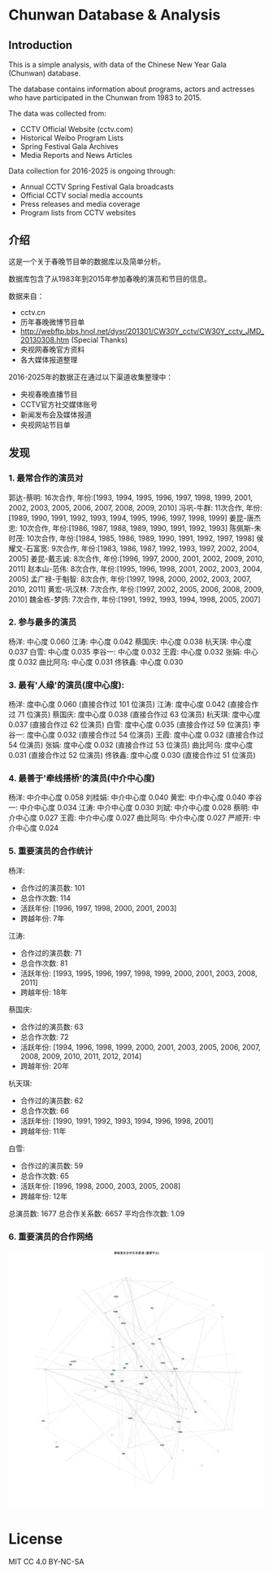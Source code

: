 # Chunwan Database & Analysis

## Introduction

This is a simple analysis, with data of the Chinese New Year Gala (Chunwan) database. 

The database contains information about programs, actors and actresses who have participated in the Chunwan from 1983 to 2015. 

The data was collected from:
- CCTV Official Website (cctv.com)
- Historical Weibo Program Lists
- Spring Festival Gala Archives
- Media Reports and News Articles

Data collection for 2016-2025 is ongoing through:
- Annual CCTV Spring Festival Gala broadcasts
- Official CCTV social media accounts
- Press releases and media coverage
- Program lists from CCTV websites

## 介绍

这是一个关于春晚节目单的数据库以及简单分析。

数据库包含了从1983年到2015年参加春晚的演员和节目的信息。

数据来自：
- cctv.cn
- 历年春晚微博节目单
- http://webftp.bbs.hnol.net/dysr/201301/CW30Y_cctv/CW30Y_cctv_JMD_20130308.htm (Special Thanks)
- 央视网春晚官方资料
- 各大媒体报道整理

2016-2025年的数据正在通过以下渠道收集整理中：
- 央视春晚直播节目
- CCTV官方社交媒体账号
- 新闻发布会及媒体报道
- 央视网站节目单

## 发现

### 1. 最常合作的演员对

郭达-蔡明: 16次合作, 年份:[1993, 1994, 1995, 1996, 1997, 1998, 1999, 2001, 2002, 2003, 2005, 2006, 2007, 2008, 2009, 2010]
冯巩-牛群: 11次合作, 年份:[1989, 1990, 1991, 1992, 1993, 1994, 1995, 1996, 1997, 1998, 1999]
姜昆-唐杰忠: 10次合作, 年份:[1986, 1987, 1988, 1989, 1990, 1991, 1992, 1993]
陈佩斯-朱时茂: 10次合作, 年份:[1984, 1985, 1986, 1989, 1990, 1991, 1992, 1997, 1998]
侯耀文-石富宽: 9次合作, 年份:[1983, 1986, 1987, 1992, 1993, 1997, 2002, 2004, 2005]
姜昆-戴志诚: 8次合作, 年份:[1996, 1997, 2000, 2001, 2002, 2009, 2010, 2011]
赵本山-范伟: 8次合作, 年份:[1995, 1996, 1998, 2001, 2002, 2003, 2004, 2005]
孟广禄-于魁智: 8次合作, 年份:[1997, 1998, 2000, 2002, 2003, 2007, 2010, 2011]
黄宏-巩汉林: 7次合作, 年份:[1997, 2002, 2005, 2006, 2008, 2009, 2010]
魏金栋-梦鸽: 7次合作, 年份:[1991, 1992, 1993, 1994, 1998, 2005, 2007]


### 2. 参与最多的演员

杨洋: 中心度 0.060
江涛: 中心度 0.042
蔡国庆: 中心度 0.038
杭天琪: 中心度 0.037
白雪: 中心度 0.035
李谷一: 中心度 0.032
王霞: 中心度 0.032
张娟: 中心度 0.032
曲比阿乌: 中心度 0.031
佟铁鑫: 中心度 0.030

### 3. 最有'人缘'的演员(度中心度):

杨洋: 度中心度 0.060 (直接合作过 101 位演员)
江涛: 度中心度 0.042 (直接合作过 71 位演员)
蔡国庆: 度中心度 0.038 (直接合作过 63 位演员)
杭天琪: 度中心度 0.037 (直接合作过 62 位演员)
白雪: 度中心度 0.035 (直接合作过 59 位演员)
李谷一: 度中心度 0.032 (直接合作过 54 位演员)
王霞: 度中心度 0.032 (直接合作过 54 位演员)
张娟: 度中心度 0.032 (直接合作过 53 位演员)
曲比阿乌: 度中心度 0.031 (直接合作过 52 位演员)
佟铁鑫: 度中心度 0.030 (直接合作过 51 位演员)

### 4. 最善于'牵线搭桥'的演员(中介中心度)

杨洋: 中介中心度 0.058
刘桂娟: 中介中心度 0.040
黄宏: 中介中心度 0.040
李谷一: 中介中心度 0.034
江涛: 中介中心度 0.030
刘斌: 中介中心度 0.028
蔡明: 中介中心度 0.027
王霞: 中介中心度 0.027
曲比阿乌: 中介中心度 0.027
严顺开: 中介中心度 0.024

### 5. 重要演员的合作统计

杨洋:
- 合作过的演员数: 101
- 总合作次数: 114
- 活跃年份: [1996, 1997, 1998, 2000, 2001, 2003]
- 跨越年份: 7年

江涛:
- 合作过的演员数: 71
- 总合作次数: 81
- 活跃年份: [1993, 1995, 1996, 1997, 1998, 1999, 2000, 2001, 2003, 2008, 2011]
- 跨越年份: 18年

蔡国庆:
- 合作过的演员数: 63
- 总合作次数: 72
- 活跃年份: [1994, 1996, 1998, 1999, 2000, 2001, 2003, 2005, 2006, 2007, 2008, 2009, 2010, 2011, 2012, 2014]
- 跨越年份: 20年

杭天琪:
- 合作过的演员数: 62
- 总合作次数: 66
- 活跃年份: [1990, 1991, 1992, 1993, 1994, 1996, 1998, 2001]
- 跨越年份: 11年

白雪:
- 合作过的演员数: 59
- 总合作次数: 65
- 活跃年份: [1996, 1998, 2000, 2003, 2005, 2008]
- 跨越年份: 12年

总演员数: 1677
总合作关系数: 6657
平均合作次数: 1.09

### 6. 重要演员的合作网络

![重要演员的合作网络](./relationship_graph.png)

# License
MIT
CC 4.0 BY-NC-SA
